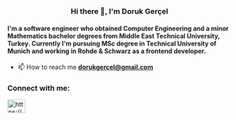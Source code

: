 <h3 align="center"> Hi there 👋, I'm Doruk Gerçel </h3>
<h4 align="left">I'm a software engineer who obtained Computer Engineering and a minor Mathematics bachelor degrees from Middle East Technical University, Turkey. Currently I'm pursuing MSc degree in Technical University of Munich and working in Rohde & Schwarz as a frontend developer.</h3>

- 📫 How to reach me **dorukgercel@gmail.com**


<h3 align="left">Connect with me:</h3>
<p align="left">
<a href="https://www.linkedin.com/in/doruk-gercel/" target="blank"><img align="center" src="https://raw.githubusercontent.com/rahuldkjain/github-profile-readme-generator/master/src/images/icons/Social/linked-in-alt.svg" alt="https://www.linkedin.com/in/doruk-gercel/" height="30" width="40" /></a>
</p>


<!--
**DorukGercel/DorukGercel** is a ✨ _special_ ✨ repository because its `README.md` (this file) appears on your GitHub profile.

Here are some ideas to get you started:

- 🔭 I’m currently working on ...
- 🌱 I’m currently learning ...
- 👯 I’m looking to collaborate on ...
- 🤔 I’m looking for help with ...
- 💬 Ask me about ...
- 📫 How to reach me: ...
- 😄 Pronouns: ...
- ⚡ Fun fact: ...
-->
